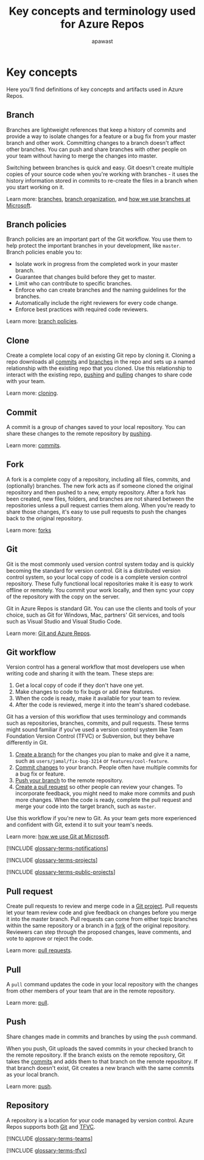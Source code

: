 ﻿---
title: Key concepts and terminology used for Azure Repos
titleSuffix: Azure Repos  
description: Key definitions for objects and items used to code with Azure Repos
ms.technology: devops-new-user 
ms.author: sdanie
author: apawast
ms.topic: reference
monikerRange: 'azure-devops'
ms.date: 09/10/2018  
---

# Key concepts

Here you'll find definitions of key concepts and artifacts used in Azure Repos.

## Branch

Branches are lightweight references that keep a history of commits and provide a way to isolate changes for a feature or a bug fix from your master branch and other work. Committing changes to a branch doesn't affect other branches. You can push and share branches with other people on your team without having to merge the changes into master.

Switching between branches is quick and easy. Git doesn't create multiple copies of your source code when you're working with branches - it uses the history information stored in commits to re-create the files in a branch when you start working on it.

Learn more: [branches](../git/branches.md), [branch organization](../git/git-branching-guidance.md), and [how we use branches at Microsoft](/azure/devops/learn/devops-at-microsoft/use-git-microsoft#git-branch-structure-and-policies).

## Branch policies

Branch policies are an important part of the Git workflow. You use them to help protect the important branches in your development, like `master`. Branch policies enable you to:

* Isolate work in progress from the completed work in your master branch.
* Guarantee that changes build before they get to master.
* Limit who can contribute to specific branches.
* Enforce who can create branches and the naming guidelines for the branches.
* Automatically include the right reviewers for every code change.
* Enforce best practices with required code reviewers.

Learn more: [branch policies](../git/branch-policies-overview.md).

## Clone

Create a complete local copy of an existing Git repo by cloning it. 
Cloning a repo downloads all [commits](#commit) and [branches](#branch) in the repo and sets up a named relationship with the existing repo that you cloned. Use this relationship to interact with the existing repo, [pushing](#push) and [pulling](#pull) changes to share code with your team.

Learn more: [cloning](../git/clone.md).

## Commit

A commit is a group of changes saved to your local repository. You can share these changes to the remote repository by [pushing](#push).

Learn more: [commits](../git/commits.md).

## Fork

A fork is a complete copy of a repository, including all files, commits, and (optionally) branches. The new fork acts as if someone cloned the original repository and then pushed to a new, empty repository. After a fork has been created, new files, folders, and branches are not shared between the repositories unless a pull request carries them along. When you're ready to share those changes, it's easy to use pull requests to push the changes back to the original repository.

Learn more: [forks](../git/forks-overview.md)

## Git

Git is the most commonly used version control system today and is quickly becoming the standard for version control. Git is a distributed version control system, so your local copy of code is a complete version control repository. These fully functional local repositories make it is easy to work offline or remotely. You commit your work locally, and then sync your copy of the repository with the copy on the server.

Git in Azure Repos is standard Git. You can use the clients and tools of your choice, such as Git for Windows, Mac, partners' Git services, and tools such as Visual Studio and Visual Studio Code.

Learn more: [Git and Azure Repos](../git/overview.md).

## Git workflow

Version control has a general workflow that most developers use when writing code and sharing it with the team. These steps are:

1. Get a local copy of code if they don't have one yet.
1. Make changes to code to fix bugs or add new features.
1. When the code is ready, make it available for your team to review.
1. After the code is reviewed, merge it into the team's shared codebase.

Git has a version of this workflow that uses terminology and commands such as repositories, branches, commits, and pull requests. These terms might sound familiar if you've used a version control system like Team Foundation Version Control (TFVC) or Subversion, but they behave differently in Git.

1. [Create a branch](#branch) for the changes you plan to make and give it a name, such as `users/jamal/fix-bug-3214` or `features/cool-feature`.
1. [Commit changes](#commit) to your branch. People often have multiple commits for a bug fix or feature.
1. [Push your branch](#push) to the remote repository. 
1. [Create a pull request](#pull-request) so other people can review your changes. To incorporate feedback, you might need to make more commits and push more changes. When the code is ready, complete the pull request and merge your code into the target branch, such as `master`.

Use this workflow if you're new to Git. As your team gets more experienced and confident with Git, extend it to suit your team's needs.

Learn more: [how we use Git at Microsoft](/azure/devops/learn/devops-at-microsoft/use-git-microsoft).

[!INCLUDE [glossary-terms-notifications](../../includes/glossary-terms/notifications.md)]

[!INCLUDE [glossary-terms-projects](../../includes/glossary-terms/projects.md)]

[!INCLUDE [glossary-terms-public-projects](../../includes/glossary-terms/public-projects.md)]

## Pull request

Create pull requests to review and merge code in a [Git project](../../organizations/projects/create-project.md).
Pull requests let your team review code and give feedback on changes before
you merge it into the master branch. Pull requests can come from either
topic branches within the same repository or a branch in a
[fork](../git/forks-overview.md) of the original repository.
Reviewers can step through the proposed changes, leave comments, and vote to approve or reject the code.

Learn more: [pull requests](../git/pull-requests-overview.md).

## Pull

A `pull` command updates the code in your local repository with the changes from other members of your team that are in the remote repository.

Learn more: [pull](../git/pulling.md).

## Push

Share changes made in commits and branches by using the `push` command. 

When you push, Git uploads the saved commits in your checked branch to the remote repository. If the branch exists on the remote repository, Git takes the [commits](#commit) and adds them to that branch on the remote repository. If that branch doesn't exist, Git creates a new branch with the same commits as your local branch.

Learn more: [push](../git/pushing.md).

## Repository

A repository is a location for your code managed by version control. Azure Repos supports both [Git](#git) and [TFVC](#team-foundation-version-control-tfvc).

[!INCLUDE [glossary-terms-teams](../../includes/glossary-terms/teams.md)]

[!INCLUDE [glossary-terms-tfvc](../../includes/glossary-terms/tfvc-repo.md)]
